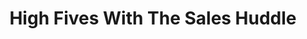 ﻿---
layout: podcast
title: High Fives With The Sales Huddle
description: In this weeks prospecting podcast, we talked Roger Bernardino, The Sales Huddles VP of Business Development. This episode, we talk a ton about professional development, how to get your team rolling faster, and how they prospect their HR game to the masses.
coverImage: ./img/podcast/podcast-image-25.jpg
refLink: leadiq.com

audioLinks: https://w.soundcloud.com/player/?url=https%3A%2F%2Fapi.soundcloud.com%2Ftracks%2F305763402&amp;auto_play=false&amp;show_artwork=true&amp;visual=true&amp;origin=twitter
webImage: ./img/podcast/video-img/image-25.png
---